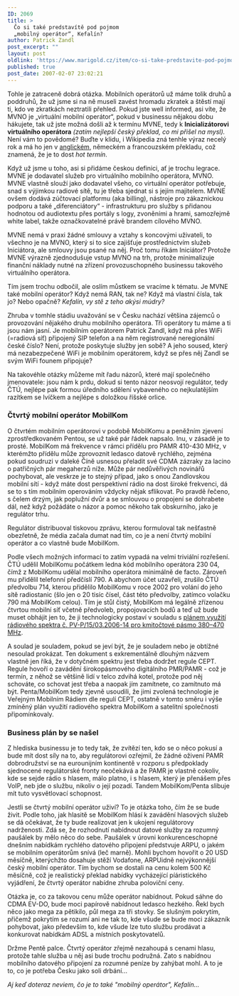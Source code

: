 ```yaml
---
ID: 2069
title: >
  Čo si také predstavítě pod pojmom
  „mobilný operátor“, Kefalín?
author: Patrick Zandl
post_excerpt: ""
layout: post
oldlink: 'https://www.marigold.cz/item/co-si-take-predstavite-pod-pojmom-%e2%80%9emobilny-operator%e2%80%9c-kefalin'
published: true
post_date: 2007-02-07 23:02:21
---
```

<texy>Tohle je zatraceně dobrá otázka. Mobilních operátorů už máme tolik druhů a poddruhů, že už jsme si na ně museli zavést hromadu zkratek a štěstí mají ti, kdo ve zkratkách neztratili přehled. Pokud jste well informed, asi víte, že MVNO je „virtuální mobilní operátor“, pokud v businessu nějakou dobu hákujete, tak už jste možná došli až k termínu MVNE, tedy k <strong>Inicializátorovi virtuálního operátora</strong> <em>(zatím nejlepší český překlad, co mi přišel na mysl). </em>Není vám to povědomé? Buďte v klidu, i Wikipedia zná tenhle výraz necelý rok a má ho jen v <a href="http://en.wikipedia.org/wiki/MVNE">anglickém</a>, německém a francouzském překladu, což znamená, že je to dost <em>hot termín</em>. 

Když už jsme u toho, asi si přidáme českou definici, ať je trochu legrace. MVNE je dodavatel služeb pro virtuálního mobilního operátora, MVNO. MVNE vlastně slouží jako dodavatel všeho, co virtuální operátor potřebuje, snad s výjimkou radiové sítě, tu je třeba sjednat si s jejím majitelem. MVNE ovšem dodává zúčtovací platformu (aka billing), nástroje pro zákaznickou podporu a také „diferenciátory“ - infrastrukturu pro služby s přidanou hodnotou od audiotextu přes portály s logy, zvoněními a hrami, samozřejmě white label, takže označkovatelné právě brandem cílového MVNO. 

MVNE nemá v praxi žádné smlouvy a vztahy s koncovými uživateli, to všechno je na MVNO, který si to sice zajišťuje prostřednictvím služeb Iniciátora, ale smlouvy jsou psané na něj. Proč tomu říkám Iniciátor? Protože MVNE výrazně zjednodušuje vstup MVNO na trh, protože minimalizuje finanční náklady nutné na zřízení provozuschopného businessu takového virtuálního operátora. 

Tím jsem trochu odbočil, ale oslím můstkem se vracíme k tématu. Je MVNE také mobilní operátor? Když nemá RAN, tak ne? Když má vlastní čísla, tak jo? Nebo opačně? <em>Kefalín, vy stě z teho akýsi múdry?</em>

Zhruba v tomhle stádiu uvažování se v Česku nachází většina zájemců o provozování nějakého druhu mobilního operátora. Tři operátory tu máme a ti jsou nám jasní. Je mobilním operátorem Patrick Zandl, když má přes WiFi (=radiová síť) připojený SIP telefon a na něm registrované neregionální české číslo? Není, protože poskytuje služby jen sobě? A jeho soused, který má nezabezpečené WiFi je mobilním operátorem, když se přes něj Zandl se svým WiFi founem připojuje?

<!--more-->

Na takovéhle otázky můžeme mít řadu názorů, které mají společného jmenovatele: jsou nám k prdu, dokud si tento názor neosvojí regulátor, tedy ČTÚ, nejlépe pak formou úředního sdělení vybaveného co nejkulatějším razítkem se lvíčkem a nejlépe s doložkou říšské orlice. 

<h3>Čtvrtý mobilní operátor MobilKom</h3>

O čtvrtém mobilním operátorovi v podobě MobilKomu a peněžním zjevení zprostředkovaném Pentou, se už také pár řádek napsalo. Inu, v zásadě je to prosté. MobilKom má frekvence v rámci přídělu pro PAMR 410-430 MHz, v kterémžto přídělu může zprovoznit ledasco datově rychlého, zejména pokud soudruzi v daleké Číně usnesou přeladit své CDMA zázraky za lacino o patřičných pár megaherzů níže. Může pár nedůvěřivých novinářů pochybovat, ale veskrze je to stejný případ, jako s onou Zandlovskou mobilní sítí - když máte dost perspektivní rádio na dost široké frekvenci, dá se to s tím mobilním operováním vždycky nějak sflikovat. Po pravdě řečeno, s čelem drzým, jak poplužní dvůr a se smlouvou o propojení se dohrabete dál, než když požádáte o názor a pomoc někoho tak obskurního, jako je regulátor trhu. 

Regulátor distribuoval tiskovou zprávu, kterou formuloval tak nešťastně obezřetně, že média začala dumat nad tím, co je a není čtvrtý mobilní operátor a co vlastně bude MobilKom.  

Podle všech možných informací to zatím vypadá na velmi triviální rozřešení. ČTÚ udělil MobilKomu počátkem ledna kód mobilního operátora 230 04, čímž z MobilKomu udělal mobilního operátora minimálně de facto. Zároveň mu přidělil telefonní předčíslí 790. A abychom účet uzavřeli, zrušilo ČTÚ předvolbu 714, kterou přidělilo MobilKomu v roce 2002 pro volání do jeho sítě radiostanic (šlo jen o 20 tisíc čísel, část této předvolby, zatímco volačku 790 má MobilKom celou). Tím je stůl čistý, MobilKom má legálně zřízenou čtvrtou mobilní síť včetně předvoleb, propojovacích bodů a teď už bude muset obhájit jen to, že ji technologicky postaví v souladu s <a href="http://www.ctu.cz/1/download/Plan%20vyuziti%20radioveho%20spektra/PV-P-15-03.2006-14.pdf">plánem využití rádiového spektra č. PV-P/15/03.2006-14 pro kmitočtové pásmo 380–470 MHz</a>.

A soulad je souladem, pokud se jeví být, že je souladem nebo je obtížné nesoulad prokázat. Ten dokument s exkrementálně dlouhým názvem vlastně jen říká, že v dotyčném spektru jest třeba dodržet regule CEPT. Regule hovoří o zavádění širokopásmového digitálního PMR/PAMR - což je termín, z něhož se většině lidí v telco zdvihá kotel, protože pod něj schováte, co schovat jest třeba a naopak jím zamítnete, co zamítnuto má být. Penta/MobilKom tedy zjevně usoudili, že jimi zvolená technologie je Veřejným Mobilním Rádiem dle regulí CEPT, ostatně v tomto směru i výše zmíněný plán využití radiového spektra MobilKom a satelitní společnosti připomínkovaly.

<h3>Business plán by se našel</h3>

Z hlediska businessu je to tedy tak, že zvítězí ten, kdo se o něco pokusí a bude mít dost síly na to, aby regulátorovi ozřejmil, že žádné oživení PAMR dobrodružství se na eurounijním kontinentě v rozporu s předpoklady sjednocené regulátorské fronty neočekává a že PAMR je vlastně cokoliv, kde se sejde rádio s hlasem, málo platno, i s hlasem, který je přenášem přes VoIP, neb jde o službu, nikoliv o její pozadí. Tandem MobilKom/Penta slibuje mít tuto vysvětlovací schopnost. 

Jestli se čtvrtý mobilní operátor uživí? To je otázka toho, čím že se bude živit. Podle toho, jak hlasitě se MobilKom hlásí k zavádění hlasových služeb se dá očekávat, že ty bude realizovat jen k ukojení regulátorovy nadrženosti. Zdá se, že rozhodnutí nabídnout datové služby za rozumný paušálek by mělo něco do sebe. Paušálek v úrovni konkurenceschopné dnešním nabídkám rychlého datového připojení předstvuje ARPU, o jakém se mobilním operátorům snívá (leč marně). Mohli bychom hovořit o 20 USD měsíčně, kterýchžto dosahuje stěží Vodafone, ARPUidně nejvýkonnější český mobilní operátor. Tím bychom se dostali na cenu kolem 500 Kč měsíčně, což je realistický překlad nabídky vycházející píáristického vyjádření, že čtvrtý operátor nabídne zhruba poloviční ceny.

Otázka je, co za takovou cenu může operátor nabídnout. Pokud sáhne do CDMA EV-DO, bude moci papírově nabídnout ledasco hezkého. Řekl bych něco jako mega za pětikilo, půl mega za tři stovky. Se slušným pokrytím, přičemž pokrytím se rozumí ani ne tak to, kde všude se bude moci zákazník pohybovat, jako především to, kde všude lze tuto službu prodávat a konkurovat nabídkám ADSL a místních poskytovatelů. 

Držme Pentě palce. Čtvrtý operátor zřejmě nezahoupá s cenami hlasu, protože tahle služba u něj asi bude trochu podružná. Zato s nabídnou mobilního datového připojení za rozumné peníze by zahýbat mohl. A to je to, co je potřeba Česku jako soli drbání...

<em>Aj keď doteraz neviem, čo je to také "mobilný operátor", Kefalín...</em>
